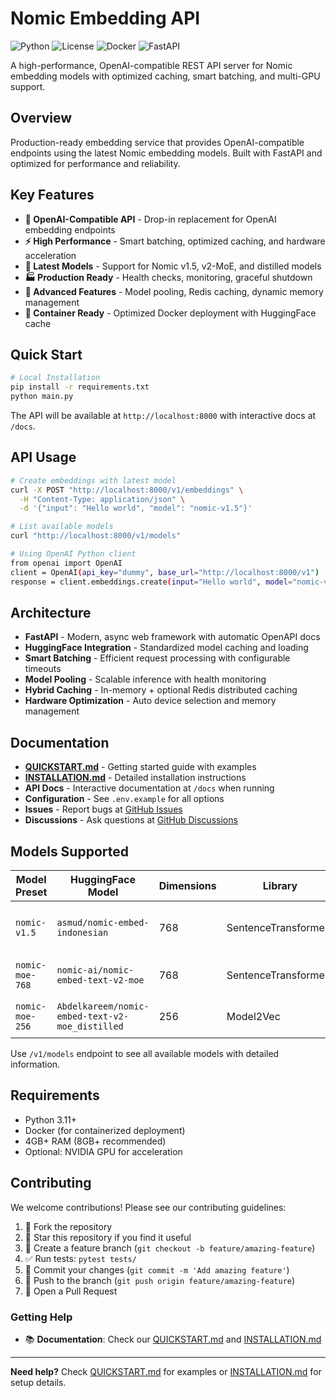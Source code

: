 # Nomic Embedding API

![Python](https://img.shields.io/badge/python-3.11+-blue.svg)
![License](https://img.shields.io/badge/license-MIT-green.svg)
![Docker](https://img.shields.io/badge/docker-supported-blue.svg)
![FastAPI](https://img.shields.io/badge/FastAPI-latest-teal.svg)

A high-performance, OpenAI-compatible REST API server for Nomic embedding models with optimized caching, smart batching, and multi-GPU support.

## Overview

Production-ready embedding service that provides OpenAI-compatible endpoints using the latest Nomic embedding models. Built with FastAPI and optimized for performance and reliability.

## Key Features

- **🔌 OpenAI-Compatible API** - Drop-in replacement for OpenAI embedding endpoints
- **⚡ High Performance** - Smart batching, optimized caching, and hardware acceleration
- **🎯 Latest Models** - Support for Nomic v1.5, v2-MoE, and distilled models
- **🏭 Production Ready** - Health checks, monitoring, graceful shutdown
- **🚀 Advanced Features** - Model pooling, Redis caching, dynamic memory management
- **🐳 Container Ready** - Optimized Docker deployment with HuggingFace cache

## Quick Start

```bash
# Local Installation
pip install -r requirements.txt
python main.py
```

The API will be available at `http://localhost:8000` with interactive docs at `/docs`.

## API Usage

```bash
# Create embeddings with latest model
curl -X POST "http://localhost:8000/v1/embeddings" \
  -H "Content-Type: application/json" \
  -d '{"input": "Hello world", "model": "nomic-v1.5"}'

# List available models
curl "http://localhost:8000/v1/models"

# Using OpenAI Python client
from openai import OpenAI
client = OpenAI(api_key="dummy", base_url="http://localhost:8000/v1")
response = client.embeddings.create(input="Hello world", model="nomic-v1.5")
```

## Architecture

- **FastAPI** - Modern, async web framework with automatic OpenAPI docs
- **HuggingFace Integration** - Standardized model caching and loading
- **Smart Batching** - Efficient request processing with configurable timeouts
- **Model Pooling** - Scalable inference with health monitoring
- **Hybrid Caching** - In-memory + optional Redis distributed caching
- **Hardware Optimization** - Auto device selection and memory management

## Documentation

- **[QUICKSTART.md](QUICKSTART.md)** - Getting started guide with examples
- **[INSTALLATION.md](INSTALLATION.md)** - Detailed installation instructions
- **API Docs** - Interactive documentation at `/docs` when running
- **Configuration** - See `.env.example` for all options
- **Issues** - Report bugs at [GitHub Issues](https://github.com/asmud/nomic-embedding-api/issues)
- **Discussions** - Ask questions at [GitHub Discussions](https://github.com/asmud/nomic-embedding-api/discussions)

## Models Supported

| Model Preset | HuggingFace Model | Dimensions | Library | Use Case |
|--------------|-------------------|------------|---------|----------|
| `nomic-v1.5` | `asmud/nomic-embed-indonesian` | 768 | SentenceTransformers | **Latest & Best** - Improved performance |
| `nomic-moe-768` | `nomic-ai/nomic-embed-text-v2-moe` | 768 | SentenceTransformers | High accuracy applications |
| `nomic-moe-256` | `Abdelkareem/nomic-embed-text-v2-moe_distilled` | 256 | Model2Vec | Speed-optimized applications |

Use `/v1/models` endpoint to see all available models with detailed information.

## Requirements

- Python 3.11+
- Docker (for containerized deployment)
- 4GB+ RAM (8GB+ recommended)
- Optional: NVIDIA GPU for acceleration

## Contributing

We welcome contributions! Please see our contributing guidelines:

1. 🍴 Fork the repository
2. 🌟 Star this repository if you find it useful
3. 🔧 Create a feature branch (`git checkout -b feature/amazing-feature`)
4. ✅ Run tests: `pytest tests/`
5. 📝 Commit your changes (`git commit -m 'Add amazing feature'`)
6. 🚀 Push to the branch (`git push origin feature/amazing-feature`)
7. 🎯 Open a Pull Request

### Getting Help

- 📚 **Documentation**: Check our [QUICKSTART.md](QUICKSTART.md) and [INSTALLATION.md](INSTALLATION.md)

---

**Need help?** Check [QUICKSTART.md](QUICKSTART.md) for examples or [INSTALLATION.md](INSTALLATION.md) for setup details.